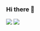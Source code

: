 ### Hi there 👋

![](https://github-readme-stats.vercel.app/api?username=Scotsoo&hide_border=true&bg_color=0000&text_color=FFAACC&title_color=FFAACC) 
![](https://github-readme-stats.vercel.app/api/top-langs/?username=Scotsoo&layout=compact&hide_border=true&bg_color=0000&text_color=FFAACC&title_color=FFAACC)
